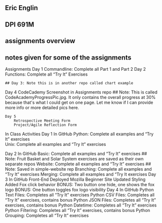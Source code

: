 ## Eric Englin
## DPI 691M 
## assignments overview 
## notes given for some of the assignments

Assignments
	Day 1 Commandline: Complete all Part 1 and Part 2
	Day 2 Functions: Complete all “Try It” Exercises
	
	## Day 3: Note this is in another repo called chart example 

  Day 4 CodeCademy Screenshot in Assignments repo
    ## Note: This is called CodeAcademyProgressPic.jpg. It only contains the overall progress at 30% because that's what I could get on one page. Let me know if I can provide more info or more detailed pics here. 
    

	Day 5
		Retrospective Meeting Form
		Project/Agile Reflection Form
	


In Class Activities
	Day 1
		In GitHub
			Python: Complete all examples and “Try It” exercises		
Unix: Complete all examples and “Try It” exercises

Day 2
	In GitHub
		Basic: Complete all examples and “Try It” exercises
    ## Note: Fruit Basket and Solar System exercises are saved as their own separate repos
		Website: Complete all examples and “Try It” exercises
    ## Note: Saved in simple-website rep
		Branching: Complete all examples and “Try It” exercises
		Merging: Complete all examples and “Try It exercises
	Day 3
		In GitHub
			Front-End
				Deployed Mozilla Beginner Site
				Updated Styling
				Added Fox click behavior
				BONUS: Two button one hide, one shows the fox logo
				BONUS: One button toggles fox logo visibility
	Day 4
		In GitHub
			Python Text Files: Completes all “Try It” exercises
			Python CSV Files: Completes all “Try It” exercises, contains bonus
			Python JSON Files: Completes all “Try It” exercises, contains bonus
			Python Datetime: Completes all “Try It” exercises
			Python Filtering: Completes all “Try It” exercises, contains bonus
			Python Grouping: Completes all “Try It” exercises
